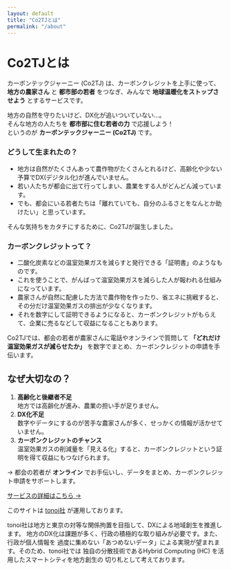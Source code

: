 ```yaml
---
layout: default
title: "Co2TJとは"
permalink: "/about"
---
```



# Co2TJとは

カーボンテックジャーニー (Co2TJ) は、カーボンクレジットを上手に使って、  
**地方の農家さん** と **都市部の若者** をつなぎ、みんなで **地球温暖化をストップさせよう** とするサービスです。

地方の自然を守りたいけど、DX化が追いついていない…。  
そんな地方の人たちを **都市部に住む若者の力** で応援しよう！  
というのが **カーボンテックジャーニー (Co2TJ)** です。

### どうして生まれたの？
- 地方は自然がたくさんあって農作物がたくさんとれるけど、高齢化や少ない予算でDX(デジタル化)が進んでいません。
- 若い人たちが都会に出て行ってしまい、農業をする人がどんどん減っています。
- でも、都会にいる若者たちは「離れていても、自分のふるさとをなんとか助けたい」と思っています。

そんな気持ちをカタチにするために、Co2TJが誕生しました。

### カーボンクレジットって？
- 二酸化炭素などの温室効果ガスを減らすと発行できる「証明書」のようなものです。
- これを使うことで、がんばって温室効果ガスを減らした人が報われる仕組みになっています。
- 農家さんが自然に配慮した方法で農作物を作ったり、省エネに挑戦すると、その分だけ温室効果ガスの排出が少なくなります。
- それを数字にして証明できるようになると、カーボンクレジットがもらえて、企業に売るなどして収益になることもあります。

Co2TJでは、都会の若者が農家さんに電話やオンラインで質問して **「どれだけ温室効果ガスが減らせたか」** を数字でまとめ、カーボンクレジットの申請を手伝います。

## なぜ大切なの？

1. **高齢化と後継者不足**  
   地方では高齢化が進み、農業の担い手が足りません。  
2. **DX化不足**  
   数字やデータにするのが苦手な農家さんが多く、せっかくの情報が活かせていません。  
3. **カーボンクレジットのチャンス**  
   温室効果ガスの削減量を「見える化」すると、カーボンクレジットという証明を得て収益にもつなげられます。

→ 都会の若者が **オンライン** でお手伝いし、データをまとめ、カーボンクレジット申請をサポートします。

[サービスの詳細はこちら →](/co2tj-site/service)


このサイトは [tonoi社](https://tonoi.com) が運用しております。

tonoi社は地方と東京の対等な関係拘置を目指して、DXによる地域創生を推進します。
地方のDX化は課題が多く、行政の積極的な取り組みが必要です。また、行政が個人情報を
過度に集めない「あつめないデータ」による実現が望まれます。そのため、tonoi社では
独自の分散技術であるHybrid Computing (HC) を活用したスマートシティを地方創生の
切り札として考えております。
